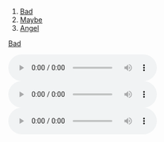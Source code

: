 1. [Bad](https://github.com/djdry/trying-my-best-here/raw/main/bad.mp3)
2. [Maybe](https://github.com/djdry/trying-my-best-here/raw/main/maybe.mp3)
3. [Angel](https://github.com/djdry/trying-my-best-here/raw/main/angel.mp3)

<a href="bad.mp3" download target="_blank">Bad</a>

<audio controls><source src="https://github.com/djdry/trying-my-best-here/raw/main/bad.mp3" type="audio/mpeg">Your browser does not support the audio tag.</audio>
<audio controls><source src="https://github.com/djdry/trying-my-best-here/raw/main/angel.mp3" type="audio/mpeg">Your browser does not support the audio tag.</audio>
<audio controls><source src="https://github.com/djdry/trying-my-best-here/raw/main/maybe.mp3" type="audio/mpeg">Your browser does not support the audio tag.</audio>

